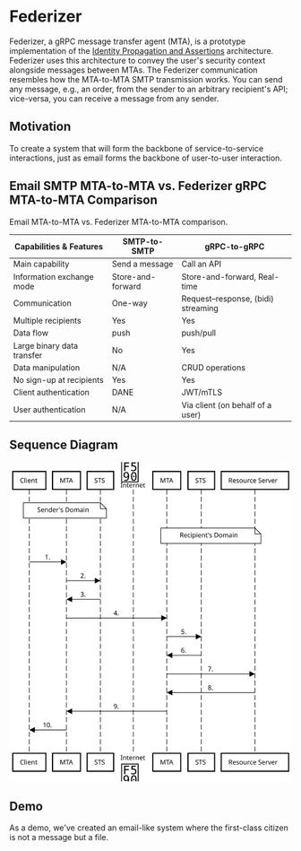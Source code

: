 # Federizer

Federizer, a gRPC message transfer agent (MTA), is a prototype implementation of the [Identity Propagation and Assertions](https://github.com/umalabs/identity-propagation-and-assertions) architecture. Federizer uses this architecture to convey the user's security context alongside messages between MTAs. The Federizer communication resembles how the MTA-to-MTA SMTP transmission works. You can send any message, e.g., an order, from the sender to an arbitrary recipient's API; vice-versa, you can receive a message from any sender.

## Motivation

To create a system that will form the backbone of service-to-service interactions, just as email forms the backbone of user-to-user interaction.

## Email SMTP MTA-to-MTA vs. Federizer gRPC MTA-to-MTA Comparison

Email MTA-to-MTA vs. Federizer MTA-to-MTA comparison.

| Capabilities & Features      | SMTP-to-SMTP                 | gRPC-to-gRPC                       |
| ---------------------------- | ---------------------------- | ---------------------------------- |
| Main capability              | Send a message               | Call an API                        |
| Information exchange mode    | Store-and-forward            | Store-and-forward, Real-time       |
| Communication                | One-way                      | Request–response, (bidi) streaming |
| Multiple recipients          | Yes                          | Yes                                |
| Data flow                    | push                         | push/pull                          |
| Large binary data transfer   | No                           | Yes                                |
| Data manipulation            | N/A                          | CRUD operations                    |
| No sign-up at recipients     | Yes                          | Yes                                |
| Client authentication        | DANE                         | JWT/mTLS                           |
| User authentication          | N/A                          | Via client (on behalf of a user)   |


## Sequence Diagram

![Diagram](./images/federizer_flow.svg)

## Demo

As a demo, we've created an email-like system where the first-class citizen is not a message but a file.
